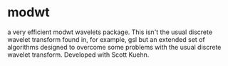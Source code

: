 modwt
=====

a very efficient modwt wavelets package.  This isn't the usual discrete wavelet transform found in, for example, gsl but an extended set of algorithms designed to overcome some problems with the usual discrete wavelet transform.  Developed with Scott Kuehn.